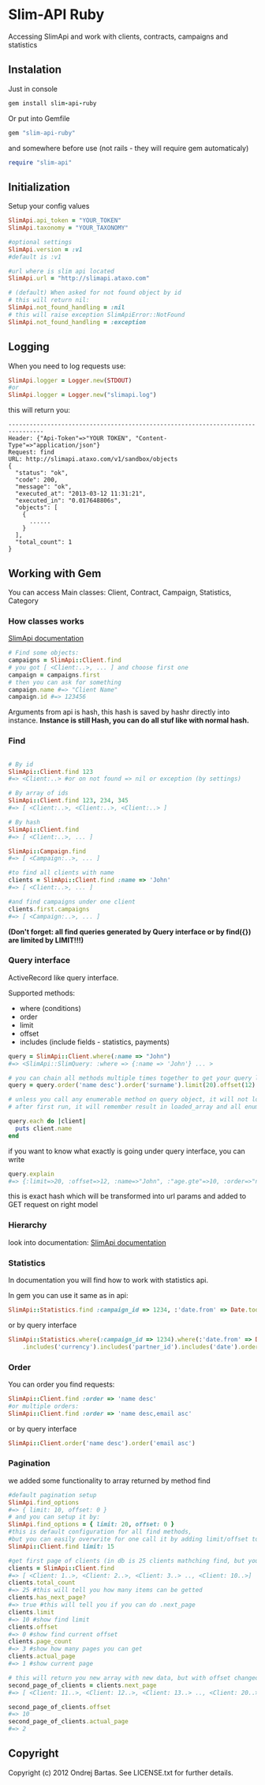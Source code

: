 # Slim-API Ruby

Accessing SlimApi and work with clients, contracts, campaigns and statistics

## Instalation

Just in console

``` ruby
gem install slim-api-ruby
```

Or put into Gemfile

``` ruby
gem "slim-api-ruby"
```

and somewhere before use (not rails - they will require gem automaticaly)
``` ruby
require "slim-api"
```

## Initialization

Setup your config values

``` ruby
SlimApi.api_token = "YOUR_TOKEN"
SlimApi.taxonomy = "YOUR_TAXONOMY"

#optional settings
SlimApi.version = :v1
#default is :v1

#url where is slim api located
SlimApi.url = "http://slimapi.ataxo.com"

# (default) When asked for not found object by id
# this will return nil:
SlimApi.not_found_handling = :nil
# this will raise exception SlimApiError::NotFound
SlimApi.not_found_handling = :exception
```

## Logging

When you need to log requests use:
``` ruby
SlimApi.logger = Logger.new(STDOUT)
#or
SlimApi.logger = Logger.new("slimapi.log")
```
this will return you:
```
--------------------------------------------------------------------------------
Header: {"Api-Token"=>"YOUR TOKEN", "Content-Type"=>"application/json"}
Request: find
URL: http://slimapi.ataxo.com/v1/sandbox/objects
{
  "status": "ok",
  "code": 200,
  "message": "ok",
  "executed_at": "2013-03-12 11:31:21",
  "executed_in": "0.017648806s",
  "objects": [
    {
      ......
    }
  ],
  "total_count": 1
}
```

## Working with Gem

You can access Main classes: Client, Contract, Campaign, Statistics, Category

### How classes works

[SlimApi documentation](http://slimapi.ataxo.com/doc/v1)

``` ruby
# Find some objects:
campaigns = SlimApi::Client.find
# you got [ <Client:..>, ... ] and choose first one
campaign = campaigns.first
# then you can ask for something
campaign.name #=> "Client Name"
campaign.id #=> 123456
```

Arguments from api is hash, this hash is saved by hashr directly into instance.
**Instance is still Hash, you can do all stuf like with normal hash.**

### Find
``` ruby

# By id
SlimApi::Client.find 123
#=> <Client:..> #or on not found => nil or exception (by settings)

# By array of ids
SlimApi::Client.find 123, 234, 345
#=> [ <Client:..>, <Client:..>, <Client:..> ]

# By hash
SlimApi::Client.find
#=> [ <Client:..>, ... ]

SlimApi::Campaign.find
#=> [ <Campaign:..>, ... ]

#to find all clients with name
clients = SlimApi::Client.find :name => 'John'
#=> [ <Client:..>, ... ]

#and find campaigns under one client
clients.first.campaigns
#=> [ <Campaign:..>, ... ]
```
__(Don't forget: all find queries generated by Query interface or by find({}) are limited by LIMIT!!!)__

### Query interface

ActiveRecord like query interface.

Supported methods:
- where (conditions)
- order
- limit
- offset
- includes (include fields - statistics, payments)

``` ruby
query = SlimApi::Client.where(:name => "John")
#=> <SlimApi::SlimQuery: :where => {:name => 'John'} ... >

# you can chain all methods multiple times together to get your query like:
query = query.order('name desc').order('surname').limit(20).offset(12).where('age.gte' => 10)

# unless you call any enumerable method on query object, it will not load any data
# after first run, it will remember result in loaded_array and all enumerable methods will be delegated to it

query.each do |client|
  puts client.name
end
```

if you want to know what exactly is going under query interface, you can write
``` ruby
query.explain
#=> {:limit=>20, :offset=>12, :name=>"John", :"age.gte"=>10, :order=>"name desc,surname"}
```
this is exact hash which will be transformed into url params and added to GET request on right model

### Hierarchy

look into documentation:
[SlimApi documentation](http://slimapi.ataxo.com/doc/v1)


### Statistics

In documentation you will find how to work with statistics api.

In gem you can use it same as in api:

``` ruby
SlimApi::Statistics.find :campaign_id => 1234, :'date.from' => Date.today - 10, :include => 'currency,partner_id,date', :order => 'date desc'
```
or by query interface
``` ruby
SlimApi::Statistics.where(:campaign_id => 1234).where(:'date.from' => Date.today - 10)
    .includes('currency').includes('partner_id').includes('date').order('date desc')
```

### Order

You can order you find requests:

```ruby
SlimApi::Client.find :order => 'name desc'
#or multiple orders:
SlimApi::Client.find :order => 'name desc,email asc'
```
or by query interface
``` ruby
SlimApi::Client.order('name desc').order('email asc')
```

### Pagination

we added some functionality to array returned by method find

``` ruby
#default pagination setup
SlimApi.find_options
#=> { limit: 10, offset: 0 }
# and you can setup it by:
SlimApi.find_options = { limit: 20, offset: 0 }
#this is default configuration for all find methods,
#but you can easily overwrite for one call it by adding limit/offset to find method:
SlimApi::Client.find limit: 15

#get first page of clients (in db is 25 clients mathching find, but you will get only 10 default find limit)
clients = SlimApi::Client.find
#=> [ <Client: 1..>, <Client: 2..>, <Client: 3..> .., <Client: 10..>]
clients.total_count
#=> 25 #this will tell you how many items can be getted
clients.has_next_page?
#=> true #this will tell you if you can do .next_page
clients.limit
#=> 10 #show find limit
clients.offset
#=> 0 #show find current offset
clients.page_count
#=> 3 #show how many pages you can get
clients.actual_page
#=> 1 #show current page

# this will return you new array with new data, but with offset changed to offset + limit
second_page_of_clients = clients.next_page
#=> [ <Client: 11..>, <Client: 12..>, <Client: 13..> .., <Client: 20..>]

second_page_of_clients.offset
#=> 10
second_page_of_clients.actual_page
#=> 2
```

## Copyright

Copyright (c) 2012 Ondrej Bartas. See LICENSE.txt for
further details.
